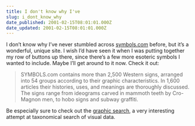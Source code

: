 ```yaml
---
title: I don't know why I've
slug: i_dont_know_why
date_published: 2001-02-15T08:01:01.000Z
date_updated: 2001-02-15T08:01:01.000Z
---
```


I don’t know why I’ve never stumbled across [symbols.com](http://www.symbols.com/index.html) before, but it’s a wonderful, unique site. I wish I’d have seen it when I was putting together my row of buttons up there, since there’s a few more esoteric symbols I wanted to include. Maybe I’ll get around to it now. Check it out:

> SYMBOLS.com contains more than 2,500 Western signs, arranged into 54 groups according to their graphic characteristics. In 1,600 articles their histories, uses, and meanings are thoroughly discussed. The signs range from ideograms carved in mammoth teeth by Cro-Magnon men, to hobo signs and subway graffiti.

Be especially sure to check out the [graphic search](http://www.symbols.com/graphicsearch.html), a very interesting attempt at taxonomical search of visual data.
